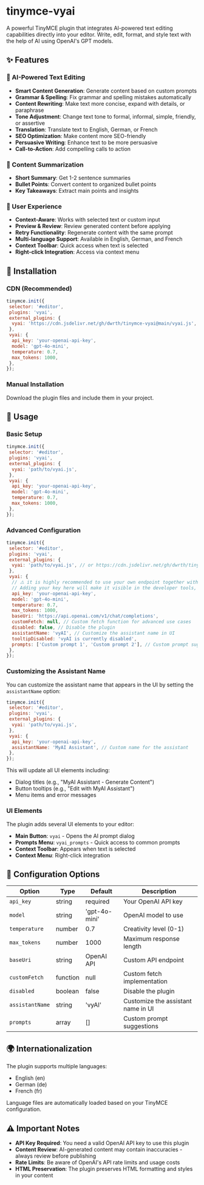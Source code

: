 # tinymce-vyai

A powerful TinyMCE plugin that integrates AI-powered text editing capabilities directly into your editor. Write, edit, format, and style text with the help of AI using OpenAI's GPT models.

## ✨ Features

### 🤖 AI-Powered Text Editing

- **Smart Content Generation**: Generate content based on custom prompts
- **Grammar & Spelling**: Fix grammar and spelling mistakes automatically
- **Content Rewriting**: Make text more concise, expand with details, or paraphrase
- **Tone Adjustment**: Change text tone to formal, informal, simple, friendly, or assertive
- **Translation**: Translate text to English, German, or French
- **SEO Optimization**: Make content more SEO-friendly
- **Persuasive Writing**: Enhance text to be more persuasive
- **Call-to-Action**: Add compelling calls to action

### 📝 Content Summarization

- **Short Summary**: Get 1-2 sentence summaries
- **Bullet Points**: Convert content to organized bullet points
- **Key Takeaways**: Extract main points and insights

### 🎯 User Experience

- **Context-Aware**: Works with selected text or custom input
- **Preview & Review**: Review generated content before applying
- **Retry Functionality**: Regenerate content with the same prompt
- **Multi-language Support**: Available in English, German, and French
- **Context Toolbar**: Quick access when text is selected
- **Right-click Integration**: Access via context menu

## 🚀 Installation

### CDN (Recommended)

```javascript
tinymce.init({
 selector: '#editor',
 plugins: 'vyai',
 external_plugins: {
  vyai: 'https://cdn.jsdelivr.net/gh/dwrth/tinymce-vyai@main/vyai.js',
 },
 vyai: {
  api_key: 'your-openai-api-key',
  model: 'gpt-4o-mini',
  temperature: 0.7,
  max_tokens: 1000,
 },
});
```

### Manual Installation

Download the plugin files and include them in your project.

## 📖 Usage

### Basic Setup

```javascript
tinymce.init({
 selector: '#editor',
 plugins: 'vyai',
 external_plugins: {
  vyai: 'path/to/vyai.js',
 },
 vyai: {
  api_key: 'your-openai-api-key',
  model: 'gpt-4o-mini',
  temperature: 0.7,
  max_tokens: 1000,
 },
});
```

### Advanced Configuration

```javascript
tinymce.init({
 selector: '#editor',
 plugins: 'vyai',
 external_plugins: {
  vyai: 'path/to/vyai.js', // or https://cdn.jsdelivr.net/gh/dwrth/tinymce-vyai@main/vyai.js
 },
 vyai: {
  // ⚠️ it is highly recommended to use your own endpoint together with customFetch
  // Adding your key here will make it visible in the developer tools, even if you get it from an environment variable!
  api_key: 'your-openai-api-key',
  model: 'gpt-4o-mini',
  temperature: 0.7,
  max_tokens: 1000,
  baseUri: 'https://api.openai.com/v1/chat/completions',
  customFetch: null, // Custom fetch function for advanced use cases
  disabled: false, // Disable the plugin
  assistantName: 'vyAI', // Customize the assistant name in UI
  tooltipDisabled: 'vyAI is currently disabled',
  prompts: ['Custom prompt 1', 'Custom prompt 2'], // Custom prompt suggestions
 },
});
```

### Customizing the Assistant Name

You can customize the assistant name that appears in the UI by setting the `assistantName` option:

```javascript
tinymce.init({
 selector: '#editor',
 plugins: 'vyai',
 external_plugins: {
  vyai: 'path/to/vyai.js',
 },
 vyai: {
  api_key: 'your-openai-api-key',
  assistantName: 'MyAI Assistant', // Custom name for the assistant
 },
});
```

This will update all UI elements including:

- Dialog titles (e.g., "MyAI Assistant - Generate Content")
- Button tooltips (e.g., "Edit with MyAI Assistant")
- Menu items and error messages

### UI Elements

The plugin adds several UI elements to your editor:

- **Main Button**: `vyai` - Opens the AI prompt dialog
- **Prompts Menu**: `vyai_prompts` - Quick access to common prompts
- **Context Toolbar**: Appears when text is selected
- **Context Menu**: Right-click integration

## 🔧 Configuration Options

| Option          | Type     | Default       | Description                        |
| --------------- | -------- | ------------- | ---------------------------------- |
| `api_key`       | string   | required      | Your OpenAI API key                |
| `model`         | string   | 'gpt-4o-mini' | OpenAI model to use                |
| `temperature`   | number   | 0.7           | Creativity level (0-1)             |
| `max_tokens`    | number   | 1000          | Maximum response length            |
| `baseUri`       | string   | OpenAI API    | Custom API endpoint                |
| `customFetch`   | function | null          | Custom fetch implementation        |
| `disabled`      | boolean  | false         | Disable the plugin                 |
| `assistantName` | string   | 'vyAI'        | Customize the assistant name in UI |
| `prompts`       | array    | []            | Custom prompt suggestions          |

## 🌍 Internationalization

The plugin supports multiple languages:

- English (en)
- German (de)
- French (fr)

Language files are automatically loaded based on your TinyMCE configuration.

## ⚠️ Important Notes

- **API Key Required**: You need a valid OpenAI API key to use this plugin
- **Content Review**: AI-generated content may contain inaccuracies - always review before publishing
- **Rate Limits**: Be aware of OpenAI's API rate limits and usage costs
- **HTML Preservation**: The plugin preserves HTML formatting and styles in your content
